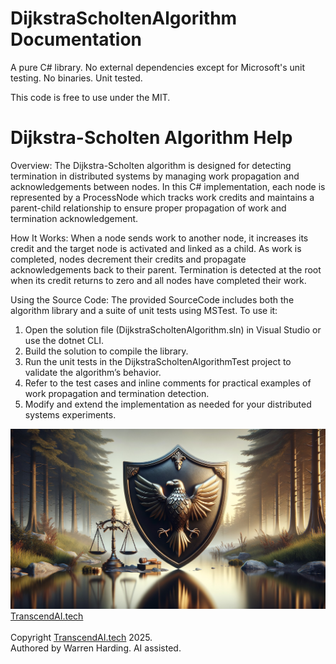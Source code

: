 # DijkstraScholtenAlgorithm Documentation

A pure C# library. No external dependencies except for Microsoft's unit testing. No binaries. Unit tested.

This code is free to use under the MIT.

Dijkstra-Scholten Algorithm Help
=================================

Overview:
The Dijkstra-Scholten algorithm is designed for detecting termination in distributed systems by managing work propagation and acknowledgements between nodes. In this C# implementation, each node is represented by a ProcessNode which tracks work credits and maintains a parent-child relationship to ensure proper propagation of work and termination acknowledgement.

How It Works:
When a node sends work to another node, it increases its credit and the target node is activated and linked as a child. As work is completed, nodes decrement their credits and propagate acknowledgements back to their parent. Termination is detected at the root when its credit returns to zero and all nodes have completed their work.

Using the Source Code:
The provided SourceCode includes both the algorithm library and a suite of unit tests using MSTest. To use it:
1. Open the solution file (DijkstraScholtenAlgorithm.sln) in Visual Studio or use the dotnet CLI.
2. Build the solution to compile the library.
3. Run the unit tests in the DijkstraScholtenAlgorithmTest project to validate the algorithm’s behavior.
4. Refer to the test cases and inline comments for practical examples of work propagation and termination detection.
5. Modify and extend the implementation as needed for your distributed systems experiments.

![AI Image](aiimage.jpg)
[TranscendAI.tech](https://TranscendAI.tech)<br>
<br>
Copyright [TranscendAI.tech](https://TranscendAI.tech) 2025.</br>
Authored by Warren Harding. AI assisted.